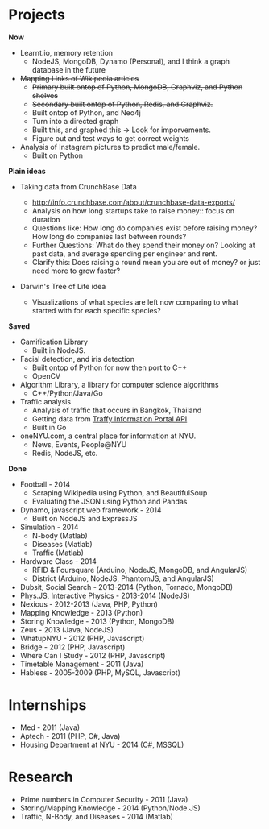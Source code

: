 Projects
========

**Now**

- Learnt.io, memory retention
	- NodeJS, MongoDB, Dynamo (Personal), and I think a graph database in the future
- ~~Mapping Links of Wikipedia articles~~
	- ~~Primary built ontop of Python, MongoDB, Graphviz, and Python shelves~~
	- ~~Secondary built ontop of Python, Redis, and Graphviz.~~
	- Built ontop of Python, and Neo4j
	- Turn into a directed graph
	- Built this, and graphed this -> Look for imporvements.
	- Figure out and test ways to get correct weights
- Analysis of Instagram pictures to predict male/female.
	- Built on Python

**Plain ideas**

- Taking data from CrunchBase Data
	- http://info.crunchbase.com/about/crunchbase-data-exports/
	- Analysis on how long startups take to raise money:: focus on duration
	- Questions like: How long do companies exist before raising money? How long do companies last between rounds?
	- Further Questions: What do they spend their money on? Looking at past data, and average spending per engineer and rent.
	- Clarify this: Does raising a round mean you are out of money? or just need more to grow faster?

- Darwin's Tree of Life idea
	- Visualizations of what species are left now comparing to what started with for each specific species?

**Saved**

- Gamification Library 
	- Built in NodeJS.
- Facial detection, and iris detection
	- Built ontop of Python for now then port to C++
	- OpenCV
- Algorithm Library, a library for computer science algorithms
	- C++/Python/Java/Go
- Traffic analysis
	- Analysis of traffic that occurs in Bangkok, Thailand
	- Getting data from [Traffy Information Portal API](http://its.nectec.or.th)
	- Built in Go
- oneNYU.com, a central place for information at NYU.
	- News, Events, People@NYU
	- Redis, NodeJS, etc.

**Done**

- Football - 2014
	- Scraping Wikipedia using Python, and BeautifulSoup
	- Evaluating the JSON using Python and Pandas
- Dynamo, javascript web framework - 2014
	- Built on NodeJS and ExpressJS
- Simulation - 2014
	- N-body (Matlab)
	- Diseases (Matlab)
	- Traffic (Matlab)
- Hardware Class - 2014
	- RFID & Foursquare (Arduino, NodeJS, MongoDB, and AngularJS)
	- District (Arduino, NodeJS, PhantomJS, and AngularJS)
- Dubsit, Social Search - 2013-2014 (Python, Tornado, MongoDB)
- Phys.JS, Interactive Physics - 2013-2014 (NodeJS)
- Nexious - 2012-2013 (Java, PHP, Python)
- Mapping Knowledge - 2013 (Python)
- Storing Knowledge - 2013 (Python, MongoDB)
- Zeus - 2013 (Java, NodeJS)
- WhatupNYU - 2012 (PHP, Javascript)
- Bridge - 2012 (PHP, Javascript)
- Where Can I Study - 2012 (PHP, Javascript)
- Timetable Management - 2011 (Java)
- Habless - 2005-2009 (PHP, MySQL, Javascript)

Internships
========

- Med - 2011 (Java)
- Aptech - 2011 (PHP, C#, Java)
- Housing Department at NYU - 2014 (C#, MSSQL)

Research
========

- Prime numbers in Computer Security - 2011 (Java)
- Storing/Mapping Knowledge - 2014 (Python/Node.JS)
- Traffic, N-Body, and Diseases - 2014 (Matlab)
